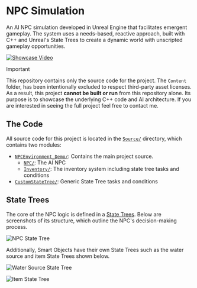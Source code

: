 # NPC Simulation

An AI NPC simulation developed in Unreal Engine that facilitates emergent gameplay. The system uses a needs-based, reactive approach, built with C++ and Unreal's State Trees to create a dynamic world with unscripted gameplay opportunities.

[![Showcase Video](https://img.youtube.com/vi/v6w6LgyzEj0/hqdefault.jpg)](https://youtu.be/v6w6LgyzEj0)

> [!IMPORTANT]
> This repository contains only the source code for the project. The `Content` folder, has been intentionally excluded to respect third-party asset licenses. As a
      result, this project **cannot be built or run** from this repository alone. Its purpose is to showcase the underlying C++ code
      and AI architecture. If you are interested in seeing the full project feel free to contact me.

## The Code

All source code for this project is located in the [`Source/`](Source/) directory, which contains two modules:

- [`NPCEnvironment_Demo/`](Source/NPCEnvironment_Demo/): Contains the main project source.
  - [`NPC/`](Source/NPCEnvironment_Demo/NPC/): The AI NPC
  - [`Inventory/`](Source/NPCEnvironment_Demo/Inventory/): The inventory system including state tree tasks and conditions
- [`CustomStateTree/`](Source/CustomStateTree/): Generic State Tree tasks and conditions

## State Trees

The core of the NPC logic is defined in a [State Trees](https://dev.epicgames.com/documentation/en-us/unreal-engine/state-tree-in-unreal-engine). Below are screenshots of its structure, which outline the NPC's decision-making process.

![NPC State Tree](Images/state-tree_NPC.png)

Additionally, Smart Objects  have their own State Trees such as the water source and item State Trees shown below.

![Water Source State Tree](Images/state-tree_water-source.png)

![Item State Tree](Images/state-tree_item)
